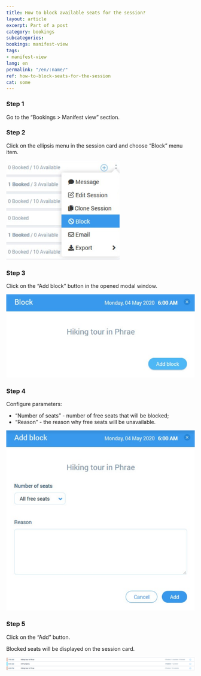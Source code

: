 ```yaml
---
title: How to block available seats for the session?
layout: article
excerpt: Part of a post
category: bookings
subcategories:
bookings: manifest-view
tags:
- manifest-view
lang: en
permalink: "/en/:name/"
ref: how-to-block-seats-for-the-session
cat: some
---
```


### **Step 1**

Go to the “Bookings > Manifest view” section.

### **Step 2**

Click on the ellipsis menu in the session card and choose “Block” menu item.

![How_to_block_seats_for_the_session1](/assets/images/how_to_block_seats_for_the_session1.png)

### **Step 3**

Click on the “Add block” button in the opened modal window.

![How_to_block_seats_for_the_session2](/assets/images/how_to_block_seats_for_the_session2.png)

### **Step 4**

Configure parameters:

- “Number of seats” - number of free seats that will be blocked;
- “Reason” - the reason why free seats will be unavailable.

![How_to_block_seats_for_the_session3](/assets/images/how_to_block_seats_for_the_session3.png)

### **Step 5**

Click on the “Add” button.

Blocked seats will be displayed on the session card.

![How_to_block_seats_for_the_session4](/assets/images/how_to_block_seats_for_the_session4.png)
